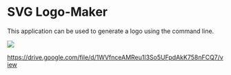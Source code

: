 # SVG Logo-Maker 

This application can be used to generate a logo using the command line. 

<img src="Screenshot%202023-04-04%20at%206.26.25%20PM.png)">

https://drive.google.com/file/d/1WVfnceAMReu1l3So5UFpdAkK758nFCQ7/view
